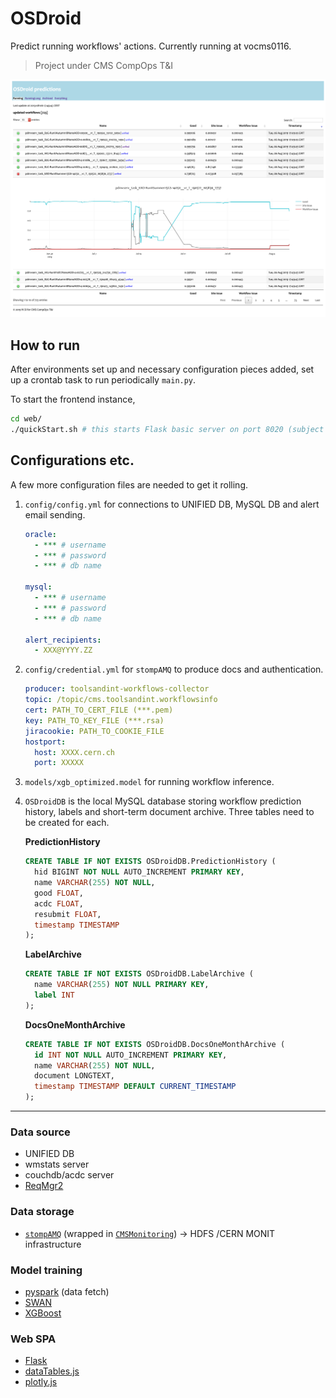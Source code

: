# OSDroid

Predict running workflows' actions. Currently running at vocms0116.

> Project under CMS CompOps T&I

![](./test/ScreenshotOSDroid.png)

## How to run

After environments set up and necessary configuration pieces added, set up a crontab task to run periodically `main.py`.

To start the frontend instance,
```bash
cd web/
./quickStart.sh # this starts Flask basic server on port 8020 (subject to change)
```

## Configurations etc.

A few more configuration files are needed to get it rolling.

1. `config/config.yml` for connections to UNIFIED DB, MySQL DB and alert email sending.

   ```yml
   oracle:
     - *** # username
     - *** # password
     - *** # db name

   mysql:
     - *** # username
     - *** # password
     - *** # db name

   alert_recipients:
     - XXX@YYYY.ZZ
   ```

2. `config/credential.yml` for `stompAMQ` to produce docs and authentication.

   ```yml
   producer: toolsandint-workflows-collector
   topic: /topic/cms.toolsandint.workflowsinfo
   cert: PATH_TO_CERT_FILE (***.pem)
   key: PATH_TO_KEY_FILE (***.rsa)
   jiracookie: PATH_TO_COOKIE_FILE
   hostport:
     host: XXXX.cern.ch
     port: XXXXX
   ```

3. `models/xgb_optimized.model` for running workflow inference.

4. `OSDroidDB` is the local MySQL database storing workflow prediction history, labels and short-term document archive.
   Three tables need to be created for each.

   **PredictionHistory**
   ```sql
   CREATE TABLE IF NOT EXISTS OSDroidDB.PredictionHistory (
     hid BIGINT NOT NULL AUTO_INCREMENT PRIMARY KEY,
     name VARCHAR(255) NOT NULL,
     good FLOAT,
     acdc FLOAT,
     resubmit FLOAT,
     timestamp TIMESTAMP
   );
   ```

   **LabelArchive**
   ```sql
   CREATE TABLE IF NOT EXISTS OSDroidDB.LabelArchive (
     name VARCHAR(255) NOT NULL PRIMARY KEY,
     label INT
   );
   ```

   **DocsOneMonthArchive**
   ```sql
   CREATE TABLE IF NOT EXISTS OSDroidDB.DocsOneMonthArchive (
     id INT NOT NULL AUTO_INCREMENT PRIMARY KEY,
     name VARCHAR(255) NOT NULL,
     document LONGTEXT,
     timestamp TIMESTAMP DEFAULT CURRENT_TIMESTAMP
   );
   ```

---

### Data source

- UNIFIED DB
- wmstats server
- couchdb/acdc server
- [ReqMgr2](https://github.com/dmwm/WMCore/wiki/reqmgr2-apis)

### Data storage

- [`stompAMQ`](https://github.com/jasonrbriggs/stomp.py) (wrapped in [`CMSMonitoring`](https://github.com/dmwm/CMSMonitoring)) -> HDFS /CERN MONIT infrastructure

### Model training

- [pyspark](https://github.com/apache/spark/tree/master/python) (data fetch)
- [SWAN](https://swan.cern.ch/)
- [XGBoost](https://github.com/dmlc/xgboost)

### Web SPA

- [Flask](https://github.com/pallets/flask)
- [dataTables.js](https://github.com/DataTables/DataTables)
- [plotly.js](https://github.com/plotly/plotly.js/)
